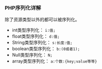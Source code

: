 ### PHP序列化详解

 除了资源类型以外的都可以被序列化。

+ int类型序列化： `i:值;`
+ float类型序列化： `d:值;`
+ String类型序列化： `s:长度:值;`
+ boolean类型序列化： `b:(0或者1);`
+ Null类型序列化： `N;`
+ array类型序列化： `a:个数:{key;value等等}`
